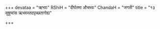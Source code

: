 +++
devataa = "ऋभवः"
RShiH = "दीर्घतमा औचथ्यः"
ChandaH = "जगती"
title = "१३ सुषुप्वांस ऋभवस्तदपृच्छतागोह्य"

+++

